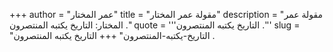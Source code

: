 +++
author = "عمر المختار"
title = "مقولة عمر المختار"
description = "مقولة عمر المختار: التاريخ يكتبه المنتصرون ."
quote = '''التاريخ يكتبه المنتصرون .'''
slug = "التاريخ-يكتبه-المنتصرون"
+++
التاريخ يكتبه المنتصرون .
